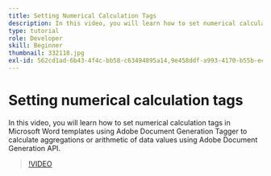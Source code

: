 ```yaml
---
title: Setting Numerical Calculation Tags
description: In this video, you will learn how to set numerical calculation tags in Microsoft Word templates using Adobe Document Generation Tagger to calculate aggregations or arithmetic of data values using Adobe Document Generation API
type: tutorial
role: Developer
skill: Beginner
thumbnail: 332118.jpg
exl-id: 562cd1ad-6b43-4f4c-bb58-c63494895a14,9e458ddf-a993-4170-b55b-ecd29b8a1e00
---
```

# Setting numerical calculation tags

In this video, you will learn how to set numerical calculation tags in Microsoft Word templates using Adobe Document Generation Tagger to calculate aggregations or arithmetic of data values using Adobe Document Generation API.

>[!VIDEO](https://video.tv.adobe.com/v/332118?hidetitle=true)
